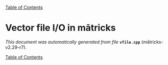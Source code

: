 
[Table of Contents](README.md)


# Vector file I/O in mātricks
_This document was automatically generated from file_ **`vfile.cpp`** (mātricks-v2.29-r7).


[Table of Contents](README.md)
